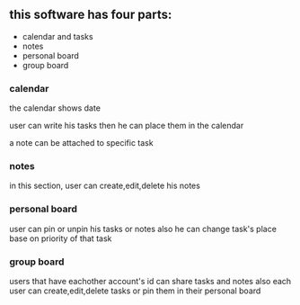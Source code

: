
## this software has four parts:
* calendar and tasks
* notes
* personal board
* group board



### calendar

the calendar shows date

user can write his tasks then he can place them in the calendar

a note can be attached to specific task 



### notes

in this section, user can create,edit,delete his notes



### personal board
user can pin or unpin his tasks or notes also he can change task's place base on priority of that task



### group board
users that have eachother account's id can share tasks and notes also each user can create,edit,delete tasks or pin them in their personal board
